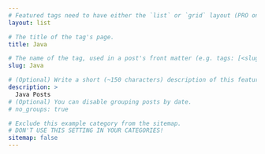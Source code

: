 ```yaml
---
# Featured tags need to have either the `list` or `grid` layout (PRO only).
layout: list

# The title of the tag's page.
title: Java

# The name of the tag, used in a post's front matter (e.g. tags: [<slug>]).
slug: Java

# (Optional) Write a short (~150 characters) description of this featured tag.
description: >
  Java Posts
# (Optional) You can disable grouping posts by date.
# no_groups: true

# Exclude this example category from the sitemap.
# DON'T USE THIS SETTING IN YOUR CATEGORIES!
sitemap: false
---
```

